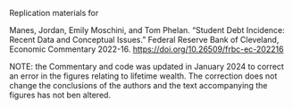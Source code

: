 Replication materials for 

Manes, Jordan, Emily Moschini, and Tom Phelan. “Student Debt Incidence: Recent Data and Conceptual Issues.” Federal Reserve Bank of Cleveland, Economic Commentary 2022-16. https://doi.org/10.26509/frbc-ec-202216

NOTE: the Commentary and code was updated in January 2024 to correct an error in the figures relating to lifetime wealth. The correction does not change the conclusions of the authors and the text accompanying the figures has not ben altered. 
